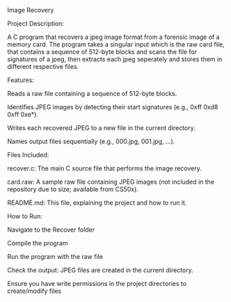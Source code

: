 Image Recovery

Project Description:

A C program that recovers a jpeg image format from a forensic image of a memory card. The program takes a singular input which is the raw card file, that contains a sequence of 512-byte blocks and scans the file for signatures of a jpeg, then extracts each jpeg seperately and stores them in different respective files.

Features:

Reads a raw file containing a sequence of 512-byte blocks.

Identifies JPEG images by detecting their start signatures (e.g., 0xff 0xd8 0xff 0xe*).

Writes each recovered JPEG to a new file in the current directory.

Names output files sequentially (e.g., 000.jpg, 001.jpg, ...).

Files Included: 

recover.c: The main C source file that performs the image recovery.

card.raw: A sample raw file containing JPEG images (not included in the repository due to size; available from CS50x).

README.md: This file, explaining the project and how to run it.

How to Run:

Navigate to the Recover folder

Compile the program

Run the program with the raw file

Check the output: JPEG files are created in the current directory.

Ensure you have write permissions in the project directories to create/modify files
